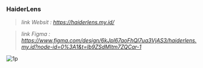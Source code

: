 ### **HaiderLens**

> _link Websit : https://haiderlens.my.id/_

> _link Figma : https://www.figma.com/design/6kJpl67qoFhQl7ua3VjAS3/haiderlens.my.id?node-id=0%3A1&t=Ib9ZSdMItm7ZQCar-1_
> 

![1p](https://github.com/yusya11/Haiderlens_UAS_Semerter4/assets/143923293/de249001-242d-4058-b5ea-f19ecc9e0d11)


